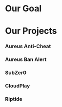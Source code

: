 # Our Goal

# Our Projects 

### Aureus Anti-Cheat

### Aureus Ban Alert

### SubZer0

### CloudPlay

### Riptide
